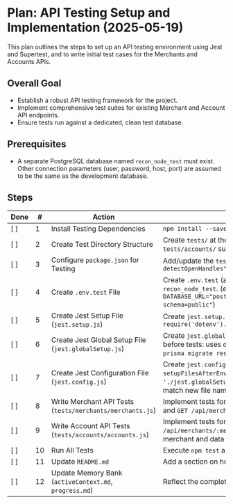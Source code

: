 # Plan: API Testing Setup and Implementation (2025-05-19)

This plan outlines the steps to set up an API testing environment using Jest and Supertest, and to write initial test cases for the Merchants and Accounts APIs.

## Overall Goal
- Establish a robust API testing framework for the project.
- Implement comprehensive test suites for existing Merchant and Account API endpoints.
- Ensure tests run against a dedicated, clean test database.

## Prerequisites
- A separate PostgreSQL database named `recon_node_test` must exist. Other connection parameters (user, password, host, port) are assumed to be the same as the development database.

## Steps

| Done | # | Action                                                                 | Detail                                                                                                                                                                                                                            |
|------|---|------------------------------------------------------------------------|-----------------------------------------------------------------------------------------------------------------------------------------------------------------------------------------------------------------------------------|
| [ ]  | 1 | Install Testing Dependencies                                           | `npm install --save-dev jest supertest dotenv cross-env`                                                                                                                                                                          |
| [ ]  | 2 | Create Test Directory Structure                                        | Create `tests/` at the project root, with `tests/merchants/` and `tests/accounts/` subdirectories.                                                                                                                                |
| [ ]  | 3 | Configure `package.json` for Testing                                 | Add/update the `test` script: `"test": "cross-env NODE_ENV=test jest --detectOpenHandles"`                                                                                                                                        |
| [ ]  | 4 | Create `.env.test` File                                                | Create `.env.test` (and add to `.gitignore`) with `DATABASE_URL` pointing to `recon_node_test`. (e.g., `DATABASE_URL="postgresql://USER:PASSWORD@HOST:PORT/recon_node_test?schema=public"`)                                  |
| [ ]  | 5 | Create Jest Setup File (`jest.setup.js`)                               | Create `jest.setup.js` in the project root to load `.env.test`: `require('dotenv').config({ path: '.env.test' });`                                                                                                               |
| [ ]  | 6 | Create Jest Global Setup File (`jest.globalSetup.js`)                  | Create `jest.globalSetup.js` in project root to reset the test database before tests: uses `dotenv` to load `.env.test` and `execSync` to run `npx prisma migrate reset --force --skip-seed`.                                    |
| [ ]  | 7 | Create Jest Configuration File (`jest.config.js`)                      | Create `jest.config.js` to specify `testEnvironment: 'node'`, `setupFilesAfterEnv: ['./jest.setup.js']`, `globalSetup: './jest.globalSetup.js'`, and `testMatch: ['**/tests/**/*.js']` (to match new file naming). |
| [ ]  | 8 | Write Merchant API Tests (`tests/merchants/merchants.js`)              | Implement tests for `POST /api/merchants` (create, duplicate, bad request) and `GET /api/merchants` (list). Include setup/teardown for data.                                                                                 |
| [ ]  | 9 | Write Account API Tests (`tests/accounts/accounts.js`)                 | Implement tests for `POST`, `GET`, `DELETE` on `/api/merchants/:merchant_id/accounts`. Include setup for a prerequisite merchant and data cleanup.                                                                           |
| [ ]  | 10| Run All Tests                                                          | Execute `npm test` and ensure all tests pass. Debug any failures.                                                                                                                                                                 |
| [ ]  | 11| Update `README.md`                                                     | Add a section on how to run tests and briefly describe the testing setup.                                                                                                                                                         |
| [ ]  | 12| Update Memory Bank (`activeContext.md`, `progress.md`)                 | Reflect the completion of the API testing setup and initial test suites.                                                                                                                                                          |

<!--
{
  "planName": "API Testing Setup and Implementation",
  "date": "2025-05-19",
  "steps": [
    {
      "id": 1,
      "action": "Install Testing Dependencies",
      "tool": "execute_command",
      "args": {
        "command": "npm install --save-dev jest supertest dotenv cross-env",
        "requires_approval": true
      },
      "success_criteria": "jest, supertest, dotenv, cross-env are added to devDependencies in package.json.",
      "status": "pending"
    },
    {
      "id": 2,
      "action": "Create Test Directory Structure",
      "tool": "execute_command",
      "args": {
        "command": "mkdir -p tests/merchants && mkdir -p tests/accounts",
        "requires_approval": false
      },
      "success_criteria": "Directories tests/, tests/merchants/, and tests/accounts/ exist.",
      "status": "pending"
    },
    {
      "id": 3,
      "action": "Configure package.json for Testing",
      "tool": "replace_in_file",
      "args": {
        "path": "package.json",
        "diff": [
          {
            "search": "\"start\": \"node src/server.js\"",
            "replace": "\"start\": \"node src/server.js\",\n    \"test\": \"cross-env NODE_ENV=test jest --detectOpenHandles\""
          }
        ]
      },
      "success_criteria": "Test script added to package.json.",
      "status": "pending"
    },
    {
      "id": 4,
      "action": "Create .env.test File",
      "tool": "write_to_file",
      "args": {
        "path": ".env.test",
        "content": "# Test Environment Variables\n# Replace with your actual test database connection string for recon_node_test\n# Example: DATABASE_URL=\"postgresql://YOUR_USER:YOUR_PASSWORD@localhost:5432/recon_node_test?schema=public\"\nDATABASE_URL=\"\" # User needs to fill this"
      },
      "success_criteria": ".env.test file created. User will be prompted to fill DATABASE_URL.",
      "status": "pending"
    },
    {
      "id": 5,
      "action": "Create Jest Setup File (jest.setup.js)",
      "tool": "write_to_file",
      "args": {
        "path": "jest.setup.js",
        "content": "// jest.setup.js\n// This file is referenced in jest.config.js by setupFilesAfterEnv\n\n// Load environment variables from .env.test for the Jest environment\nrequire('dotenv').config({ path: '.env.test' });\n\n// Optional: Increase Jest timeout if needed for async operations like DB reset\n// jest.setTimeout(30000); // 30 seconds\n"
      },
      "success_criteria": "jest.setup.js created with dotenv configuration.",
      "status": "pending"
    },
    {
      "id": 6,
      "action": "Create Jest Global Setup File (jest.globalSetup.js)",
      "tool": "write_to_file",
      "args": {
        "path": "jest.globalSetup.js",
        "content": "// jest.globalSetup.js\nconst { execSync } = require('child_process');\nconst path = require('path');\nconst dotenv = require('dotenv');\n\nmodule.exports = async () => {\n  console.log('\\nJest Global Setup: Loading .env.test for Prisma CLI...');\n  // Load .env.test to ensure Prisma CLI uses the test database for migrate reset\n  const envConfig = dotenv.config({ path: path.resolve(__dirname, '.env.test') });\n\n  if (envConfig.error) {\n    console.warn('Warning: .env.test file not found or error loading it. Prisma CLI might use wrong DB.');\n    // Optionally, throw error if .env.test is critical for setup\n    // throw new Error('.env.test file is required for global setup.');\n  }\n  \n  if (!process.env.DATABASE_URL) {\n    console.error('Error: DATABASE_URL for test environment is not set. Cannot reset test database.');\n    console.error('Please ensure DATABASE_URL is correctly set in .env.test or via other means.');\n    // process.exit(1); // Exit if DATABASE_URL is absolutely required for reset to proceed\n    // For now, we'll let it proceed, Prisma CLI might pick up another DATABASE_URL or fail.\n  }\n\n  console.log('Attempting to reset test database (using DATABASE_URL from environment)...');\n  try {\n    // Ensure Prisma CLI uses the test database URL from the environment\n    execSync('npx prisma migrate reset --force --skip-seed', {\n      stdio: 'inherit',\n      env: { ...process.env }, // Pass current environment variables, including DATABASE_URL from .env.test\n    });\n    console.log('Test database reset successfully.');\n  } catch (error) {\n    console.error('Failed to reset test database. Ensure test DATABASE_URL is correct and DB server is running.', error.message);\n    // Depending on CI/local setup, you might want to exit or allow tests to proceed (they will likely fail)\n    // process.exit(1);\n  }\n};\n"
      },
      "success_criteria": "jest.globalSetup.js created to reset test database.",
      "status": "pending"
    },
    {
      "id": 7,
      "action": "Create Jest Configuration File (jest.config.js)",
      "tool": "write_to_file",
      "args": {
        "path": "jest.config.js",
        "content": "// jest.config.js\nmodule.exports = {\n  testEnvironment: 'node',\n  setupFilesAfterEnv: ['./jest.setup.js'], // Runs after the test framework is installed in the environment\n  globalSetup: './jest.globalSetup.js',   // Runs once before all test suites\n  // globalTeardown: './jest.globalTeardown.js', // Optional: Runs once after all test suites\n  testMatch: [\n    '**/tests/**/*.js', // Matches our new convention like tests/merchants/merchants.js\n    // We can keep the default Jest patterns if we also want to support __tests__ or .spec/.test.js files\n    // '**/__tests__/**/*.[jt]s?(x)',\n    // '**/?(*.)+(spec|test).[tj]s?(x)',\n  ],\n  // Automatically clear mock calls and instances between every test\n  clearMocks: true,\n  // The directory where Jest should output its coverage files\n  coverageDirectory: 'coverage',\n  // An array of regexp pattern strings used to skip coverage collection\n  coveragePathIgnorePatterns: [\n    '/node_modules/',\n    'jest.config.js',\n    'jest.setup.js',\n    'jest.globalSetup.js',\n    'src/app.js', // Or other files not directly testable / worth covering for now\n    'src/server.js',\n    'src/config/',\n    'src/services/database.js' // Old one, prisma.js is used\n  ],\n  // Indicates whether the coverage information should be collected while executing the test\n  collectCoverage: true,\n  // A list of reporter names that Jest uses when writing coverage reports\n  coverageReporters: ['json', 'lcov', 'text', 'clover'],\n};\n"
      },
      "success_criteria": "jest.config.js created and configured.",
      "status": "pending"
    },
    {
      "id": 8,
      "action": "Write Merchant API Tests",
      "tool": "write_to_file",
      "args": {
        "path": "tests/merchants/merchants.js",
        "content": "// tests/merchants/merchants.js\nconst request = require('supertest');\nconst app = require('../../src/app');\nconst prisma = require('../../src/services/prisma');\n\ndescribe('Merchant API Endpoints', () => {\n  // Clean up database before each test in this suite if not handled globally\n  // For this example, assuming globalSetup handles full DB reset.\n  // Individual suites might still want to clean specific tables if they add a lot of data.\n\n  afterEach(async () => {\n    // Clean up any merchants created during a test to ensure independence\n    // This is important if globalSetup doesn't run before *every* file or if tests within a file affect each other.\n    // However, if globalSetup does a full migrate reset, this might be redundant or even harmful if tests run in parallel.\n    // For now, let's assume tests in this file should clean up after themselves for clarity.\n    try {\n      await prisma.merchantAccount.deleteMany({});\n    } catch (error) {\n      // console.error('Error in afterEach cleanup for merchants:', error);\n    }\n  });\n\n  afterAll(async () => {\n    // Disconnect Prisma client after all tests in this file are done\n    await prisma.$disconnect();\n  });\n\n  describe('POST /api/merchants', () => {\n    it('should create a new merchant successfully', async () => {\n      const response = await request(app)\n        .post('/api/merchants')\n        .send({ merchant_id: 'm_test_001', merchant_name: 'Test Merchant One' });\n      expect(response.statusCode).toBe(201);\n      expect(response.body).toHaveProperty('merchant_id', 'm_test_001');\n      expect(response.body).toHaveProperty('merchant_name', 'Test Merchant One');\n    });\n\n    it('should return 409 if merchant_id already exists', async () => {\n      await prisma.merchantAccount.create({\n        data: { merchant_id: 'm_test_002', merchant_name: 'Existing Merchant' },\n      });\n      const response = await request(app)\n        .post('/api/merchants')\n        .send({ merchant_id: 'm_test_002', merchant_name: 'Another Merchant' });\n      expect(response.statusCode).toBe(409);\n      expect(response.body.error).toContain('already exists');\n    });\n\n    it('should return 400 if merchant_id is missing', async () => {\n      const response = await request(app)\n        .post('/api/merchants')\n        .send({ merchant_name: 'Merchant Without ID' });\n      expect(response.statusCode).toBe(400);\n      expect(response.body.error).toContain('merchant_id and merchant_name are required');\n    });\n\n    it('should return 400 if merchant_name is missing', async () => {\n      const response = await request(app)\n        .post('/api/merchants')\n        .send({ merchant_id: 'm_test_003' });\n      expect(response.statusCode).toBe(400);\n      expect(response.body.error).toContain('merchant_id and merchant_name are required');\n    });\n  });\n\n  describe('GET /api/merchants', () => {\n    it('should return an empty list if no merchants exist', async () => {\n      const response = await request(app).get('/api/merchants');\n      expect(response.statusCode).toBe(200);\n      expect(response.body).toEqual([]);\n    });\n\n    it('should return a list of merchants', async () => {\n      await prisma.merchantAccount.createMany({\n        data: [\n          { merchant_id: 'm_get_001', merchant_name: 'Get Merchant 1' },\n          { merchant_id: 'm_get_002', merchant_name: 'Get Merchant 2' },\n        ],\n      });\n      const response = await request(app).get('/api/merchants');\n      expect(response.statusCode).toBe(200);\n      expect(response.body.length).toBe(2);\n      expect(response.body).toEqual(expect.arrayContaining([\n        expect.objectContaining({ merchant_id: 'm_get_001' }),\n        expect.objectContaining({ merchant_id: 'm_get_002' }),\n      ]));\n    });\n  });\n});\n"
      },
      "success_criteria": "Merchant API test file created with initial test cases.",
      "status": "pending"
    },
    {
      "id": 9,
      "action": "Write Account API Tests",
      "tool": "write_to_file",
      "args": {
        "path": "tests/accounts/accounts.js",
        "content": "// tests/accounts/accounts.js\nconst request = require('supertest');\nconst app = require('../../src/app');\nconst prisma = require('../../src/services/prisma');\n\ndescribe('Account API Endpoints', () => {\n  let testMerchant;\n\n  beforeAll(async () => {\n    // Create a merchant to be used for account tests\n    try {\n      testMerchant = await prisma.merchantAccount.create({\n        data: { merchant_id: 'acc_test_m001', merchant_name: 'Account Test Merchant' },\n      });\n    } catch (e) {\n      // If merchant already exists from a previous failed run / no proper cleanup, try to fetch it\n      testMerchant = await prisma.merchantAccount.findUnique({where: {merchant_id: 'acc_test_m001'}});\n      if (!testMerchant) throw e; // re-throw if still not found\n    }\n  });\n\n  afterEach(async () => {\n    // Clean up accounts created during tests for this merchant\n    try {\n      await prisma.account.deleteMany({ where: { merchant_id: testMerchant.merchant_id } });\n    } catch (error) {\n      // console.error('Error in afterEach cleanup for accounts:', error);\n    }\n  });\n\n  afterAll(async () => {\n    // Clean up the test merchant and disconnect Prisma\n    try {\n      await prisma.merchantAccount.delete({ where: { merchant_id: testMerchant.merchant_id } });\n    } catch (error) {\n      // console.error('Error in afterAll cleanup for test merchant:', error);\n    }\n    await prisma.$disconnect();\n  });\n\n  describe('POST /api/merchants/:merchant_id/accounts', () => {\n    it('should create a new account successfully', async () => {\n      const response = await request(app)\n        .post(`/api/merchants/${testMerchant.merchant_id}/accounts`)\n        .send({ account_name: 'Operating', account_type: 'DEBIT_NORMAL', currency: 'USD' });\n      expect(response.statusCode).toBe(201);\n      expect(response.body).toHaveProperty('account_id');\n      expect(response.body.merchant_id).toBe(testMerchant.merchant_id);\n      expect(response.body.account_name).toBe('Operating');\n      expect(response.body).not.toHaveProperty('created_at'); // As per current API design\n      expect(response.body).not.toHaveProperty('updated_at');\n    });\n\n    it('should return 400 if merchant_id does not exist', async () => {\n      const response = await request(app)\n        .post('/api/merchants/nonexistent_merchant/accounts')\n        .send({ account_name: 'Ghost', account_type: 'CREDIT_NORMAL', currency: 'JPY' });\n      expect(response.statusCode).toBe(400);\n      expect(response.body.error).toContain('Merchant with ID nonexistent_merchant not found');\n    });\n\n    it('should return 400 for missing account_name', async () => {\n      const response = await request(app)\n        .post(`/api/merchants/${testMerchant.merchant_id}/accounts`)\n        .send({ account_type: 'DEBIT_NORMAL', currency: 'USD' });\n      expect(response.statusCode).toBe(400);\n      expect(response.body.error).toContain('Missing required fields');\n    });\n  });\n\n  describe('GET /api/merchants/:merchant_id/accounts', () => {\n    it('should return a list of accounts for the merchant', async () => {\n      await prisma.account.create({\n        data: { \n          account_name: 'Savings', \n          account_type: 'DEBIT_NORMAL', \n          currency: 'EUR', \n          merchant_id: testMerchant.merchant_id \n        }\n      });\n      const response = await request(app).get(`/api/merchants/${testMerchant.merchant_id}/accounts`);\n      expect(response.statusCode).toBe(200);\n      expect(response.body.length).toBe(1);\n      expect(response.body[0].account_name).toBe('Savings');\n      expect(response.body[0]).toHaveProperty('posted_balance'); // Check for placeholder balances\n    });\n  });\n\n  describe('DELETE /api/merchants/:merchant_id/accounts/:account_id', () => {\n    let accountToDelete;\n    beforeEach(async () => {\n      accountToDelete = await prisma.account.create({\n        data: { \n          account_name: 'ToDelete', \n          account_type: 'CREDIT_NORMAL', \n          currency: 'GBP', \n          merchant_id: testMerchant.merchant_id \n        }\n      });\n    });\n\n    it('should delete an account successfully', async () => {\n      const response = await request(app)\n        .delete(`/api/merchants/${testMerchant.merchant_id}/accounts/${accountToDelete.account_id}`);\n      expect(response.statusCode).toBe(200);\n      expect(response.body.account_id).toBe(accountToDelete.account_id);\n    });\n\n    it('should return 404 if account_id does not exist', async () => {\n      const response = await request(app)\n        .delete(`/api/merchants/${testMerchant.merchant_id}/accounts/nonexistent_account_id`);\n      expect(response.statusCode).toBe(404);\n      expect(response.body.error).toContain('Account with ID nonexistent_account_id not found');\n    });\n\n    it('should return 404 if account belongs to a different merchant', async () => {\n      const otherMerchant = await prisma.merchantAccount.create({\n        data: { merchant_id: 'other_m002', merchant_name: 'Other Test Merchant' },\n      });\n      const response = await request(app)\n        .delete(`/api/merchants/${otherMerchant.merchant_id}/accounts/${accountToDelete.account_id}`);\n      expect(response.statusCode).toBe(404);\n      expect(response.body.error).toContain('does not belong to merchant');\n      // Cleanup otherMerchant\n      await prisma.merchantAccount.delete({ where: { merchant_id: 'other_m002' } });\n    });\n  });\n});\n"
      },
      "success_criteria": "Account API test file created with initial test cases.",
      "status": "pending"
    },
    {
      "id": 10,
      "action": "Run All Tests",
      "tool": "execute_command",
      "args": {
        "command": "npm test",
        "requires_approval": false
      },
      "success_criteria": "All API tests pass successfully.",
      "status": "pending"
    },
    {
      "id": 11,
      "action": "Update README.md",
      "tool": "replace_in_file",
      "args": {
        "path": "README.md",
        "diff": [
          {
            "search": "## Running the Application",
            "replace": "## Running the Application\n\n### Running Tests\n\nTo run the automated API tests:\n```bash\nnpm test\n```\nThis will execute Jest tests defined in the `tests/` directory. Ensure your test database (`recon_node_test`) is accessible and the `DATABASE_URL` in `.env.test` is correctly configured.\n\n## Running the Application"
          }
        ]
      },
      "success_criteria": "README.md updated with instructions on running tests.",
      "status": "pending"
    },
    {
      "id": 12,
      "action": "Update Memory Bank",
      "tool": "write_to_file",
      "args": {
        "path": "memory-bank/activeContext.md",
        "content": "# Active Context: Smart Ledger Backend (Node.js) (as of 2025-05-19)\n\n**Current Focus:**\n- API Testing Setup and Implementation.\n\n**Key Decisions & Outcomes (API Testing Setup):**\n- Testing Framework: Jest with Supertest for API endpoint testing.\n- Test Directory: `tests/` with subdirectories `merchants/` and `accounts/`.\n- Test File Naming: e.g., `tests/merchants/merchants.js`.\n- Test Database: Dedicated `recon_node_test` database.\n- Environment Config: `.env.test` for test `DATABASE_URL`, loaded via `dotenv` in `jest.setup.js`.\n- Database Reset: `npx prisma migrate reset --force --skip-seed` executed via `jest.globalSetup.js` before test runs.\n- `package.json`: `test` script configured as `cross-env NODE_ENV=test jest --detectOpenHandles`.\n- Jest Configuration: `jest.config.js` created to manage test environment, setup files, and test matching patterns.\n\n**Next Steps (Immediate from plan `2025-05-19-api-tests.md`):**\n1.  Install Testing Dependencies (`jest`, `supertest`, `dotenv`, `cross-env`).\n2.  Create Test Directory Structure.\n3.  Configure `package.json` for Testing.\n4.  Create `.env.test` File (user to provide actual `DATABASE_URL`).\n5.  Create `jest.setup.js`.\n6.  Create `jest.globalSetup.js`.\n7.  Create `jest.config.js`.\n8.  Write Merchant API Tests (`tests/merchants/merchants.js`).\n9.  Write Account API Tests (`tests/accounts/accounts.js`).\n10. Run All Tests (`npm test`).\n11. Update `README.md` with testing instructions.\n12. Update Memory Bank (`activeContext.md`, `progress.md`) upon completion.\n\n**Open Questions/Considerations:**\n- User needs to provide the full `DATABASE_URL` for `recon_node_test` to be placed in `.env.test`."
      },
      "success_criteria": "activeContext.md updated for API testing task.",
      "status": "pending"
    }
  ]
}
-->
